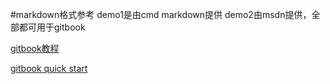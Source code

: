 #markdown格式参考
demo1是由cmd markdown提供
demo2由msdn提供，全部都可用于gitbook

[gitbook教程](http://gitbook.zhangjikai.com/bookjson.html)

[gitbook quick start](http://www.colobu.com/2014/10/09/gitbook-quickstart/)

